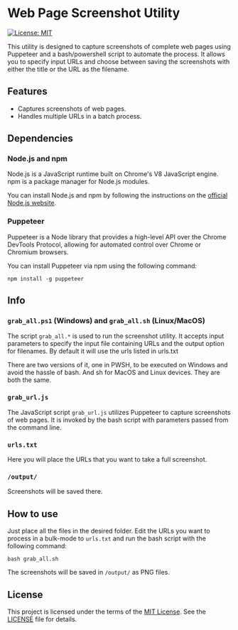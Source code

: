# Web Page Screenshot Utility

[![License: MIT](https://img.shields.io/badge/License-MIT-yellow.svg)](https://opensource.org/licenses/MIT)

This utility is designed to capture screenshots of complete web pages using Puppeteer and a bash/powershell script to automate the process. It allows you to specify input URLs and choose between saving the screenshots with either the title or the URL as the filename.

## Features

- Captures screenshots of web pages.
- Handles multiple URLs in a batch process.

## Dependencies

### Node.js and npm

Node.js is a JavaScript runtime built on Chrome's V8 JavaScript engine. npm is a package manager for Node.js modules.

You can install Node.js and npm by following the instructions on the [official Node.js website](https://nodejs.org/).

### Puppeteer

Puppeteer is a Node library that provides a high-level API over the Chrome DevTools Protocol, allowing for automated control over Chrome or Chromium browsers.

You can install Puppeteer via npm using the following command:

```
npm install -g puppeteer
```

## Info

### `grab_all.ps1` (Windows) and `grab_all.sh` (Linux/MacOS)

The script `grab_all.*` is used to run the screenshot utility. It accepts input parameters to specify the input file containing URLs and the output option for filenames.
By default it will use the urls listed in urls.txt

There are two versions of it, one in PWSH, to be executed on Windows and avoid the hassle of bash. And sh for MacOS and Linux devices.
They are both the same.


### `grab_url.js`

The JavaScript script `grab_url.js` utilizes Puppeteer to capture screenshots of web pages. It is invoked by the bash script with parameters passed from the command line.

### `urls.txt`

Here you will place the URLs that you want to take a full screenshot.

### `/output/`
Screenshots will be saved there.

## How to use

Just place all the files in the desired folder. Edit the URLs you want to process in a bulk-mode to `urls.txt` and run the bash script with the following command:

```
bash grab_all.sh
```

The screenshots will be saved in `/output/` as PNG files.

## License

This project is licensed under the terms of the [MIT License](https://opensource.org/licenses/MIT). See the [LICENSE](LICENSE) file for details.